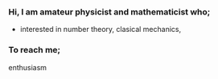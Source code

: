 ### Hi, I am amateur physicist and mathematicist who;

- interested in number theory, clasical mechanics, 

### To reach me;



enthusiasm
 
